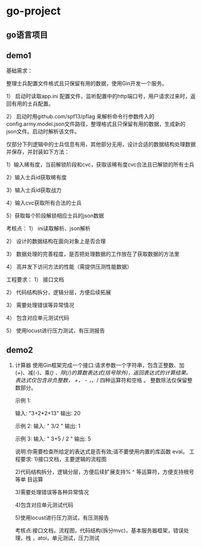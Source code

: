 # go-project
## go语言项目
## demo1
基础需求：

整理士兵配置文件格式且只保留有用的数据，使用Gin开发一个服务。

1） 启动时读取app.ini 配置文件，监听配置中的http端口号，用户请求过来时，返回有用的士兵配置。

2） 启动时用github.com/spf13/pflag 来解析命令行参数传入的 config.army.model.json文件路径，整理格式且只保留有用的数据，生成新的json文件。启动时解析该文件。


仅部分下列逻辑中的士兵信息有用，其他部分无用，设计合适的数据结构处理数据并保存，并封装如下方法：

1）输入稀有度，当前解锁阶段和cvc，获取该稀有度cvc合法且已解锁的所有士兵

2）输入士兵id获取稀有度

3）输入士兵id获取战力

4）输入cvc获取所有合法的士兵

5）获取每个阶段解锁相应士兵的json数据



考核点：
1） ini读取解析、json解析

2） 设计的数据结构在面向对象上是否合理

3） 数据处理的完善程度，是否把处理数据的工作放在了获取数据的方法里

4） 高并发下访问方法的性能（需提供压测性能数据）



工程要求：
1） 接口文档

2） 代码结构拆分，逻辑分层，方便后续拓展

3） 需要处理错误等异常情况

4） 包含对应单元测试代码

5） 使用locust进行压力测试，有压测报告



## demo2
1. 计算器
   使用Gin框架完成一个接口:请求参数一个字符串，包含正整数、加(+)、减(-)、乘(*) 、除(/)的算数表达式(括号除外)，返回表达式的计算结果。表达式仅包含非负整数， +， - ，*，/ 四种运算符和空格 。 整数除法仅保留整数部分。
   
   示例 1:
   
   输入: "3+2*2+13" 输出: 20
   
   示例 2: 输入: " 3/2 " 输出: 1
   
   示例 3:
   输入: " 3+5 / 2 " 输出: 5
   
   说明:你需要检查所给定的表达式是否有效;请不要使用内置的库函数 eval。
   工程要求:
   1)接口文档，主要逻辑的流程图
   
   2)代码结构拆分，逻辑分层，方便后续扩展支持% ^ 等运算符，方便支持根号等单 目运算
   
   3)需要处理错误等各种异常情况
   
   4)包含对应单元测试代码
   
   5)使用locust进行压力测试，有压测报告
   
   考核点:接口文档，流程图，代码结构(拆分mvc)，基本服务器框架，错误处理，栈 ，atoi，单元测试，压力测试

